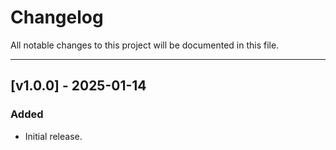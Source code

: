 # Changelog

All notable changes to this project will be documented in this file.

---
## [v1.0.0] - 2025-01-14
### Added
- Initial release.
